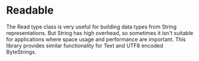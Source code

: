 Readable
========

The Read type class is very useful for building data types from String
representations.  But String has high overhead, so sometimes it isn't
suitable for applications where space usage and performance are important.
This library provides similar functionality for Text and UTF8 encoded
ByteStrings.

